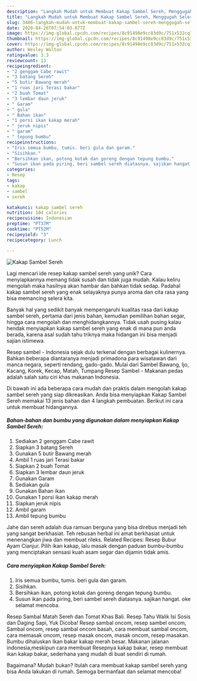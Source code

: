 ```yaml
---
description: "Langkah Mudah untuk Membuat Kakap Sambel Sereh, Menggugah Selera"
title: "Langkah Mudah untuk Membuat Kakap Sambel Sereh, Menggugah Selera"
slug: 3486-langkah-mudah-untuk-membuat-kakap-sambel-sereh-menggugah-selera
date: 2020-04-26T07:54:03.877Z
image: https://img-global.cpcdn.com/recipes/8c91498e9cc83d9c/751x532cq70/kakap-sambel-sereh-foto-resep-utama.jpg
thumbnail: https://img-global.cpcdn.com/recipes/8c91498e9cc83d9c/751x532cq70/kakap-sambel-sereh-foto-resep-utama.jpg
cover: https://img-global.cpcdn.com/recipes/8c91498e9cc83d9c/751x532cq70/kakap-sambel-sereh-foto-resep-utama.jpg
author: Wesley Walton
ratingvalue: 3.3
reviewcount: 13
recipeingredient:
- "2 genggam Cabe rawit"
- "3 batang Sereh"
- "5 butir Bawang merah"
- "1 ruas jari Terasi bakar"
- "2 buah Tomat"
- "3 lembar daun jeruk"
- " Garam"
- " gula"
- " Bahan ikan"
- "1 porsi ikan kakap merah"
- " jeruk nipis"
- " garam"
- " tepung bumbu"
recipeinstructions:
- "Iris semua bumbu, tumis. beri gula dan garam."
- "Sisihkan."
- "Bersihkan ikan, potong kotak dan goreng dengan tepung bumbu."
- "Susun ikan pada piring, beri sambel sereh diatasnya. sajikan hangat. oke selamat mencoba."
categories:
- Resep
tags:
- kakap
- sambel
- sereh

katakunci: kakap sambel sereh 
nutrition: 104 calories
recipecuisine: Indonesian
preptime: "PT37M"
cooktime: "PT52M"
recipeyield: "3"
recipecategory: Lunch

---
```



![Kakap Sambel Sereh](https://img-global.cpcdn.com/recipes/8c91498e9cc83d9c/751x532cq70/kakap-sambel-sereh-foto-resep-utama.jpg)

Lagi mencari ide resep kakap sambel sereh yang unik? Cara menyiapkannya memang tidak susah dan tidak juga mudah. Kalau keliru mengolah maka hasilnya akan hambar dan bahkan tidak sedap. Padahal kakap sambel sereh yang enak selayaknya punya aroma dan cita rasa yang bisa memancing selera kita.

Banyak hal yang sedikit banyak mempengaruhi kualitas rasa dari kakap sambel sereh, pertama dari jenis bahan, kemudian pemilihan bahan segar, hingga cara mengolah dan menghidangkannya. Tidak usah pusing kalau hendak menyiapkan kakap sambel sereh yang enak di mana pun anda berada, karena asal sudah tahu triknya maka hidangan ini bisa menjadi sajian istimewa.

Resep sambel - Indonesia sejak dulu terkenal dengan berbagai kulinernya. Bahkan beberapa diantaranya menjadi primadona para wisatawan dari manca negara, seperti rendang, gado-gado. Mulai dari Sambel Bawang, Ijo, Kacang, Korek, Kecap, Matah, Tumpang Resep Sambel - Makanan pedas adalah salah satu ciri khas makanan Indonesia.


Di bawah ini ada beberapa cara mudah dan praktis dalam mengolah kakap sambel sereh yang siap dikreasikan. Anda bisa menyiapkan Kakap Sambel Sereh memakai 13 jenis bahan dan 4 langkah pembuatan. Berikut ini cara untuk membuat hidangannya.

<!--inarticleads1-->

##### Bahan-bahan dan bumbu yang digunakan dalam menyiapkan Kakap Sambel Sereh:

1. Sediakan 2 genggam Cabe rawit
1. Siapkan 3 batang Sereh
1. Gunakan 5 butir Bawang merah
1. Ambil 1 ruas jari Terasi bakar
1. Siapkan 2 buah Tomat
1. Siapkan 3 lembar daun jeruk
1. Gunakan  Garam
1. Sediakan  gula
1. Gunakan  Bahan ikan
1. Gunakan 1 porsi ikan kakap merah
1. Siapkan  jeruk nipis
1. Ambil  garam
1. Ambil  tepung bumbu


Jahe dan sereh adalah dua ramuan berguna yang bisa direbus menjadi teh yang sangat berkhasiat. Teh rebusan herbal ini amat berkhasiat untuk menenangkan jiwa dan membuat rileks. Related Recipes: Resep Bubur Ayam Cianjur. Pilih ikan kakap, lalu masak dengan paduan bumbu-bumbu yang menciptakan sensasi kuah asam segar dan dijamin tidak amis. 

<!--inarticleads2-->

##### Cara menyiapkan Kakap Sambel Sereh:

1. Iris semua bumbu, tumis. beri gula dan garam.
1. Sisihkan.
1. Bersihkan ikan, potong kotak dan goreng dengan tepung bumbu.
1. Susun ikan pada piring, beri sambel sereh diatasnya. sajikan hangat. oke selamat mencoba.


Resep Sambal Matah Sereh dan Tomat Khas Bali. Resep Tahu Walik Isi Sosis dan Daging Sapi, Yuk Dicoba! Resep sambal oncom, resep sambel oncom, Sambal oncom, resep sambal oncom basah, cara membuat sambal oncom, cara memasak oncom, resep masak oncom, masak oncom, resep masakan. Bumbu dihaluskan Ikan bakar kakap merah besar. Makanan jalanan indonesia,meskipun cara membuat Resepnya kakap bakar, resep membuat ikan kakap bakar, sederhana yang mudah di buat sendiri di rumah. 

Bagaimana? Mudah bukan? Itulah cara membuat kakap sambel sereh yang bisa Anda lakukan di rumah. Semoga bermanfaat dan selamat mencoba!
